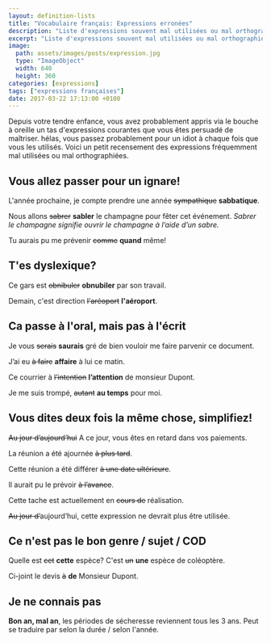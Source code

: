 ```yaml
---
layout: definition-lists
title: "Vocabulaire français: Expressions erronées"
description: "Liste d'expressions souvent mal utilisées ou mal orthographiées."
excerpt: "Liste d'expressions souvent mal utilisées ou mal orthographiées."
image:
  path: assets/images/posts/expression.jpg
  type: "ImageObject"
  width: 640
  height: 360
categories: [expressions]
tags: ["expressions françaises"]
date: 2017-03-22 17:13:00 +0100
---
```

Depuis votre tendre enfance, vous avez probablement appris via le bouche à oreille un tas d'expressions courantes que vous êtes persuadé de maîtriser. hélas, vous passez probablement pour un idiot à chaque fois que vous les utilisés. Voici un petit recensement des expressions fréquemment mal utilisées ou mal orthographiées.


## Vous allez passer pour un ignare!

L'année prochaine, je compte prendre une année <del>sympathique</del> **sabbatique**.

Nous allons <del>sabrer</del> **sabler** le champagne pour fêter cet événement. *Sabrer le champagne signifie ouvrir le champagne à l’aide d’un sabre.*

Tu aurais pu me prévenir <del>comme</del> **quand** même!


## T'es dyslexique?

Ce gars est <del>obnibuler</del> **obnubiler** par son travail.

Demain, c'est direction <del>l'aréoport</del> **l'aéroport**.


## Ca passe à l'oral, mais pas à l'écrit

Je vous <del>serais</del> **saurais** gré de bien vouloir me faire parvenir ce document.

J’ai eu <del>à faire</del> **affaire** à lui ce matin.

Ce courrier à <del>l’intention</del> **l’attention** de monsieur Dupont.

Je me suis trompé, <del>autant</del> **au temps** pour moi.


## Vous dites deux fois la même chose, simplifiez!

<del>Au jour d’aujourd’hui</del> A ce jour, vous êtes en retard dans vos paiements.

La réunion a été ajournée <del>à plus tard</del>.

Cette réunion a été différer <del>à une date ultérieure</del>.

Il aurait pu le prévoir <del>à l’avance</del>.

Cette tache est actuellement en <del>cours de</del> réalisation.

<del>Au jour d’</del>aujourd’hui, cette expression ne devrait plus être utilisée.


## Ce n'est pas le bon genre / sujet / COD

Quelle est <del>cet</del> **cette** espèce? C'est <del>un</del> **une** espèce de coléoptère.

Ci-joint le devis <del>à</del> **de** Monsieur Dupont.


## Je ne connais pas

**Bon an, mal an**, les périodes de sécheresse reviennent tous les 3 ans.
Peut se traduire par selon la durée / selon l'année.
